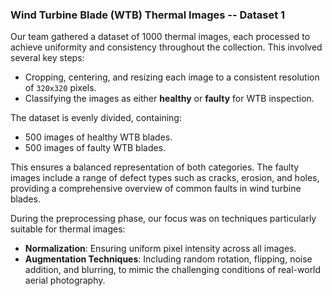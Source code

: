 ### Wind Turbine Blade (WTB) Thermal Images -- Dataset 1

Our team gathered a dataset of 1000 thermal images, each processed to achieve uniformity and consistency throughout the collection. This involved several key steps:

- Cropping, centering, and resizing each image to a consistent resolution of `320x320` pixels.
- Classifying the images as either **healthy** or **faulty** for WTB inspection.

The dataset is evenly divided, containing:

- 500 images of healthy WTB blades.
- 500 images of faulty WTB blades.

This ensures a balanced representation of both categories. The faulty images include a range of defect types such as cracks, erosion, and holes, providing a comprehensive overview of common faults in wind turbine blades.

During the preprocessing phase, our focus was on techniques particularly suitable for thermal images:

- **Normalization**: Ensuring uniform pixel intensity across all images.
- **Augmentation Techniques**: Including random rotation, flipping, noise addition, and blurring, to mimic the challenging conditions of real-world aerial photography.
